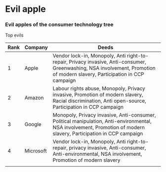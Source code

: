 # Evil apple

### Evil apples of the consumer technology tree

Top evils


| Rank | Company   | Deeds                                                                                                                                                                      |
| ------ | ----------- | ---------------------------------------------------------------------------------------------------------------------------------------------------------------------------- |
| 1    | Apple     | Vendor lock-in, Monopoly, Anti right-to-repair, Privacy invasive, Anti-consumer, Greenwashing, NSA involvement, Promotion of modern slavery, Participation in CCP campaign |
| 2    | Amazon    | Labour rights abuse, Monopoly, Privacy invasive, Promotion of modern slavery, Racial discrimination, Anti open-source, Participation in CCP campaign                       |
| 3    | Google    | Monopoly, Privacy invasive, Anti-consumer, Political manipulation, Anti-environmental, NSA involvement, Promotion of modern slavery, Participation in CCP campaign         |
| 4    | Microsoft | Vendor lock-in, Monopoly, Anti right-to-repair, privacy invasive, Anti-consumer, Anti-environmental, NSA involvement, Promotion of modern slavery                          |
|      |           |                                                                                                                                                                            |

